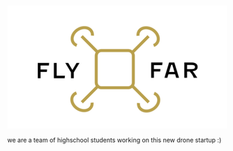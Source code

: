 ![Flyfar logo](profile/img/flyfar_logo.png)

we are a team of highschool students working on this new drone startup :)
